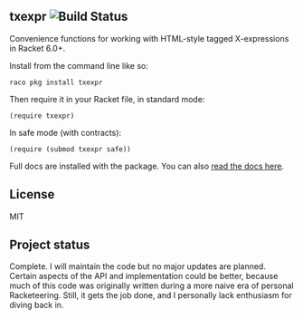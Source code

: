 ## txexpr ![Build Status](https://github.com/mbutterick/txexpr/workflows/CI/badge.svg)


Convenience functions for working with HTML-style tagged X-expressions in Racket 6.0+.

Install from the command line like so:

    raco pkg install txexpr

Then require it in your Racket file, in standard mode:

    (require txexpr)
    
In safe mode (with contracts):

    (require (submod txexpr safe))

Full docs are installed with the package. You can also [read the docs here](http://pkg-build.racket-lang.org/doc/txexpr).

## License

MIT


## Project status

Complete. I will maintain the code but no major updates are planned. Certain aspects of the API and implementation could be better, because much of this code was originally written during a more naive era of personal Racketeering. Still, it gets the job done, and I personally lack enthusiasm for diving back in.
